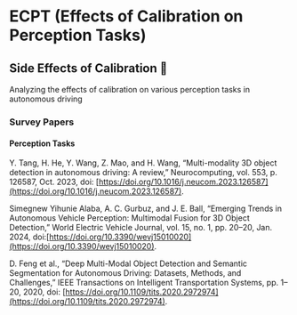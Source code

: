 # ECPT (Effects of Calibration on Perception Tasks)
## Side Effects of Calibration 🤒
Analyzing the effects of calibration on various perception tasks in autonomous driving

### Survey Papers

#### Perception Tasks

Y. Tang, H. He, Y. Wang, Z. Mao, and H. Wang, “Multi-modality 3D object detection in autonomous driving: A review,” Neurocomputing, vol. 553, p. 126587, Oct. 2023, doi: [https://doi.org/10.1016/j.neucom.2023.126587](https://doi.org/10.1016/j.neucom.2023.126587).

Simegnew Yihunie Alaba, A. C. Gurbuz, and J. E. Ball, “Emerging Trends in Autonomous Vehicle Perception: Multimodal Fusion for 3D Object Detection,” World Electric Vehicle Journal, vol. 15, no. 1, pp. 20–20, Jan. 2024, doi:[https://doi.org/10.3390/wevj15010020](https://doi.org/10.3390/wevj15010020).


D. Feng et al., “Deep Multi-Modal Object Detection and Semantic Segmentation for Autonomous Driving: Datasets, Methods, and Challenges,” IEEE Transactions on Intelligent Transportation Systems, pp. 1–20, 2020, doi: [https://doi.org/10.1109/tits.2020.2972974](https://doi.org/10.1109/tits.2020.2972974).


